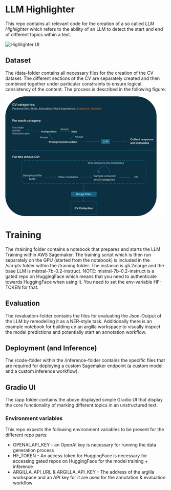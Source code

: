 # LLM Highlighter
This repo contains all relevant code for the creation of a so called *LLM Highlighter* which refers to
the ability of an LLM to detect the start and end of different topics within a text.

![Highlighter UI](/assets/LLM_Highlighter_UI.PNG)

## Dataset
The /data-folder contains all necessary files for the creation of the CV dataset.
The different sections of the CV are separately created and then combined together under particular constraints to ensure logical consistency of the content.
The process is described in the following figure:

![Data Generation UI](/assets/Data_Generation_Process2.PNG)

# Training
The /training folder contains a notebook that prepares and starts the LLM Training within AWS Sagemaker.
The training script which is then run separately on the GPU (started from the notebook) is included in the
/scripts folder within the /training folder. The instance is g5.2xlarge and the base LLM is
mistral-7b-0.2-instruct. NOTE: mistral-7b-0.2-instruct is a gated repo on HuggingFace which means that 
you need to authenticate towards HuggingFace when using it. You need to set the env-variable HF-TOKEN for that.

## Evaluation
The /evaluation-folder contains the files for evaluating the Json-Output of the LLM by remodelling it as a NER-style task.
Additionally there is an example notebook for building up an argilla workspace to visually inspect the model predictions
and potentially start an annotation workflow.

## Deployment (and Inference)
The /code-folder within the /inference-folder contains the specific files that are required 
for deploying a custom Sagemaker endpoint (a custom model and a custom inference workflow).

## Gradio UI
The /app folder contains the above displayed simple Gradio UI that display the core functionality
of marking different topics in an unstructured text.

### Environment variables
This repo expects the following environment variables to be present for the different repo parts:
* OPENAI_API_KEY - an OpenAI key is necessary for running the data generation process
* HF_TOKEN - An access token for HuggingFace is necessary for accessing gated repos on HuggingFace for the model training + inference
* ARGILLA_API_URL & ARGILLA_API_KEY - The address of the argilla workspace and an API key for it are used for the annotation & evaluation workflow